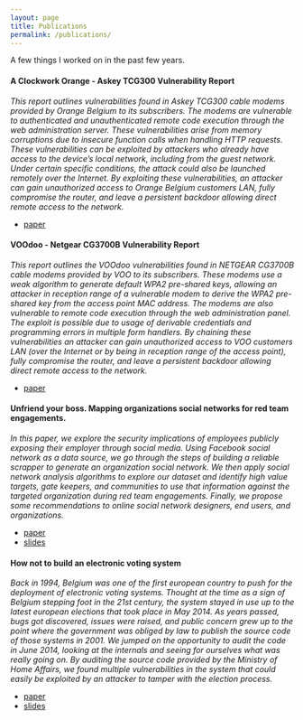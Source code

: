 ```yaml
---
layout: page
title: Publications
permalink: /publications/
---
```


A few things I worked on in the past few years.

#### A Clockwork Orange - Askey TCG300 Vulnerability Report

*This report outlines vulnerabilities found in Askey TCG300 cable modems provided by Orange Belgium to its subscribers. The modems are vulnerable to authenticated and unauthenticated remote code execution through the web administration server. These vulnerabilities arise from memory corruptions due to insecure function calls when handling HTTP requests. These vulnerabilities can be exploited by attackers who already have access to the device’s local network, including from the guest network. Under certain specific conditions, the attack could also be launched remotely over the Internet. By exploiting these vulnerabilities, an attacker can gain unauthorized access to Orange Belgium customers LAN, fully compromise the router, and leave a persistent backdoor allowing direct remote access to the network.*

* [paper]({{site.url}}/assets/qkaiser_orange_askey_tcg300_vuln_report.pdf)

#### VOOdoo - Netgear CG3700B Vulnerability Report

*This report outlines the VOOdoo vulnerabilities found in NETGEAR CG3700B cable modems provided by VOO to its subscribers. These modems use a weak algorithm to generate default WPA2 pre-shared keys, allowing an attacker in reception range of a vulnerable modem to derive the WPA2 pre-shared key from the access point MAC address. The modems are also vulnerable to remote code execution through the web administration panel. The exploit is possible due to usage of derivable credentials and programming errors in multiple form handlers. By chaining these vulnerabilities an attacker can gain unauthorized access to VOO customers LAN (over the Internet or by being in reception range of the access point), fully compromise the router, and leave a persistent backdoor allowing direct remote access to the network.*

* [paper]({{site.url}}/assets/qkaiser_voodoo_2021.pdf)

#### Unfriend your boss. Mapping organizations social networks for red team engagements.

*In this paper, we explore the security implications of employees publicly exposing their employer through
social media. Using Facebook social network as a data source, we go through the steps of building a
reliable scrapper to generate an organization social network. We then apply social network analysis
algorithms to explore our dataset and identify high value targets, gate keepers, and communities to use
that information against the targeted organization during red team engagements. Finally, we propose
some recommendations to online social network designers, end users, and organizations.*

* [paper]({{site.url}}/assets/unfriend_your_boss_2016_qkaiser.pdf)
* [slides]({{site.url}}/assets/hamburgside2016_unfriend_your_boss_qkaiser.pdf)

####  How not to build an electronic voting system

*Back in 1994, Belgium was one of the first european country to push for the deployment of electronic voting systems. Thought at the time as a sign of Belgium stepping foot in the 21st century, the system stayed in use up to the latest european elections that took place in May 2014. As years passed, bugs got discovered, issues were raised, and public concern grew up to the point where the government was obliged by law to publish the source code of those systems in 2001. We jumped on the opportunity to audit the code in June 2014, looking at the internals and seeing for ourselves what was really going on. By auditing the source code provided by the Ministry of Home Affairs, we found multiple vulnerabilities in the system that could easily be exploited by an attacker to tamper with the election process.*

* [paper]({{site.url}}/assets/how_not_to_build_an_evoting_system_2015_qkaiser.pdf)
* [slides]({{site.url}}/assets/hacklu2015_how_not_to_build_an_evoting_system_qkaiser.pdf)
